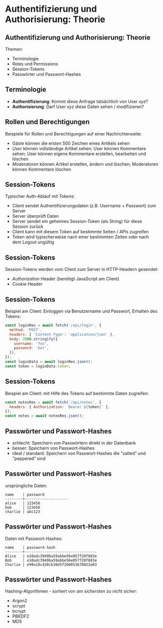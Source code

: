 # Authentifizierung und Authorisierung: Theorie

## Authentifizierung und Authorisierung: Theorie

Themen:

- Terminologie
- Roles und Permissions
- Session-Tokens
- Passwörter und Passwort-Hashes

## Terminologie

- **Authentifizierung**: Kommt diese Anfrage tatsächlich von User _xyz_?
- **Authorisierung**: Darf User _xyz_ diese Daten sehen / modifizieren?

## Rollen und Berechtigungen

Beispiele für Rollen und Berechtigungen auf einer Nachrichtenseite:

- Gäste können die ersten 500 Zeichen eines Artikels sehen
- _User_ können vollständige Artikel sehen; User können Kommentare sehen; User können eigene Kommentare erstellen, bearbeiten und löschen
- _Moderatoren_ können Artikel erstellen, ändern und löschen; Moderatoren können Kommentare löschen

## Session-Tokens

Typischer Auth-Ablauf mit _Tokens_:

- Client sendet Authentifizierungsdaten (z.B. Username + Passwort) zum Server
- Server überprüft Daten
- Server sendet ein geheimes Session-Token (als String) für diese Session zurück
- Client kann mit diesem Token auf bestimmte Seiten / APIs zugreifen
- Token wird typischerweise nach einer bestimmten Zeiten oder nach dem Logout ungültig

## Session-Tokens

Session-Tokens werden vom Client zum Server in HTTP-Headern gesendet:

- _Authorization_ Header (benötigt JavaScript am Client)
- _Cookie_ Header

## Session-Tokens

Beispiel am Client: Einloggen via Benutzername und Passwort, Erhalten des Tokens:

```js
const loginRes = await fetch('/api/login', {
  method: 'POST',
  headers: { 'Content-Type': 'application/json' },
  body: JSON.stringify({
    username: 'foo',
    password: 'bar',
  }),
});
const loginData = await loginRes.json();
const token = loginData.token;
```

## Session-Tokens

Beispiel am Client: mit Hilfe des Tokens auf bestimmte Daten zugreifen:

```js
const notesRes = await fetch('/api/notes', {
  headers: { Authorization: `Bearer ${token}` },
});
const notes = await notesRes.json();
```

## Passwörter und Passwort-Hashes

- schlecht: Speichern von Passwörtern direkt in der Datenbank
- besser: Speichern von Passwort-Hashes
- ideal / standard: Speichern von Passwort-Hashes die "salted" und "peppered" sind

## Passwörter und Passwort-Hashes

ursprüngliche Daten:

```
name    | password
--------+--------------------
alice   | 123456
bob     | 123456
charlie | abc123
```

## Passwörter und Passwort-Hashes

Daten mit Passwort-Hashes:

```
name    | password hash
--------+---------------------------------
Alice   | e10adc3949ba59abbe56e057f20f883e
Bob     | e10adc3949ba59abbe56e057f20f883e
Charlie | e99a18c428cb38d5f260853678922e03
```

## Passwörter und Passwort-Hashes

Hashing-Algorithmen - sortiert von _am sichersten_ zu _nicht sicher_:

- Argon2
- scrypt
- bcrypt
- PBKDF2
- MD5

